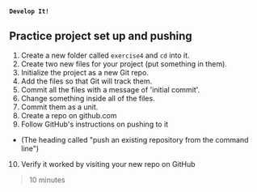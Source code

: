 #### `Develop It!`
##  Practice project set up and pushing

1. Create a new folder called `exercise4` and `cd` into it.
2. Create two new files for your project (put something in them).
3. Initialize the project as a new Git repo.
4. Add the files so that Git will track them.
5. Commit all the files with a message of 'initial commit'.
6. Change something inside all of the files.
7. Commit them as a unit.
8. Create a repo on github.com
9. Follow GitHub's instructions on pushing to it
  - (The heading called "push an existing repository from the command line")
10. Verify it worked by visiting your new repo on GitHub

>10 minutes